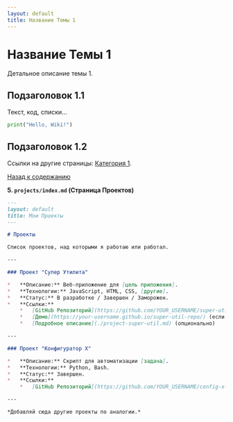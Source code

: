 ```yaml
---
layout: default
title: Название Темы 1
---
```


# Название Темы 1

Детальное описание темы 1.

## Подзаголовок 1.1

Текст, код, списки...

```python
print("Hello, Wiki!")
```
## Подзаголовок 1.2

Ссылки на другие страницы: [Категория 1]().

[Назад к содержанию]()

**5. `projects/index.md` (Страница Проектов)**

```markdown
---
layout: default
title: Мои Проекты
---

# Проекты

Список проектов, над которыми я работаю или работал.

---

### Проект "Супер Утилита"

*   **Описание:** Веб-приложение для [цель приложения].
*   **Технологии:** JavaScript, HTML, CSS, [другие].
*   **Статус:** В разработке / Завершен / Заморожен.
*   **Ссылки:**
    *   [GitHub Репозиторий](https://github.com/YOUR_USERNAME/super-util-repo)
    *   [Демо](https://your-username.github.io/super-util-repo/) (если есть)
    *   [Подробное описание](./project-super-util.md) (опционально)

---

### Проект "Конфигуратор X"

*   **Описание:** Скрипт для автоматизации [задача].
*   **Технологии:** Python, Bash.
*   **Статус:** Завершен.
*   **Ссылки:**
    *   [GitHub Репозиторий](https://github.com/YOUR_USERNAME/config-x-repo)

---

*Добавляй сюда другие проекты по аналогии.*